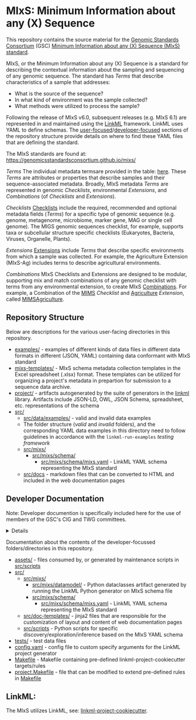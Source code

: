 # MIxS: Minimum Information about any (X) Sequence

This repository contains the source material for the [Genomic Standards Consortium](https://www.gensc.org/) (GSC) [Minimum Information about any (X) Sequence (MIxS) standard](https://www.gensc.org/pages/standards-intro.html).

MIxS, or the Minimum Information about any (X) Sequence is a standard for describing the contextual information about the sampling and sequencing of any genomic sequence. The standard has *Terms* that describe characteristics of a sample that addresses: 
* What is the source of the sequence?
* In what kind of environment was the sample collected?
* What methods were utilized to process the sample?

Following the release of MIxS v6.0, subsequent releases (e.g. MIxS 6.1) are represented in and maintained using the [LinkML](https://linkml.io/linkml/) framework. LinkML uses YAML to define schemas. The [user-focused](#repository-structure)/[developer-focused](#developer-documentation) sections of the repository structure provide details on where to find these YAML files that are defining the standard.

The MIxS standards are found at: https://genomicsstandardsconsortium.github.io/mixs/

*Terms* 
The individual metadata termsare provided in the table: [here](https://genomicsstandardsconsortium.github.io/mixs/term_list/). These *Terms* are attributes or properties that describe samples and their sequence-associated metadata. Broadly, MIxS metadata *Terms* are represented in genomic *Checklists*, environmental *Extensions*, and *Combinations* (of *Checklists* and *Extensions*). 

*Checklists*
[Checklists](https://genomicsstandardsconsortium.github.io/mixs/#checklists) include the required, recommended and optional metadata fields (*Terms*) for a specific type of genomic sequence (e.g. genome, metagenome, microbiome, marker gene, MAG or single cell genome). The MIGS genomic sequences checklist, for example, supports taxa or subcellular structure specific checklists (Eukaryotes, Bacteria, Viruses, Organelle, Plants).

*Extensions*
[Extensions](https://genomicsstandardsconsortium.github.io/mixs/#extensions) include *Terms* that describe specific environments from which a sample was collected. For example, the Agriculture Extension (MIxS-Ag) includes terms to describe agricultural environments.

*Combinations*
MIxS Checklists and Extensions are designed to be modular, supporting mix and match combinations of any genomic checklist with terms from any environmental extension, to create MIxS [Combinations](https://genomicsstandardsconsortium.github.io/mixs/combinations/). For example, a Combination of the [MIMS](https://genomicsstandardsconsortium.github.io/mixs/0010007/) *Checklist* and [Agriculture](https://genomicsstandardsconsortium.github.io/mixs/0016018/) *Extension*, called [MIMSAgriculture](https://genomicsstandardsconsortium.github.io/mixs/0010003_0016018/).

## Repository Structure

Below are descriptions for the various user-facing directories in this repository.

* [examples/](examples/) - examples of different kinds of data files in different data formats in different (JSON, YAML) containing data conformant with MIxS standard
* [mixs-templates/](mixs-templates/) -  MIxS schema metadata collection templates in the Excel spreadsheet (.xlsx) format. These templates can be utilized for organizing a project's metadata in prepartion for submission to a sequence data archive.
* [project/](project/) - artifacts autogenerated by the suite of generators in the [linkml](https://github.com/linkml/linkml) library. Artifacts include JSON-LD, OWL, JSON Schema, spreadsheet, etc. representations of the schema
* [src/](src/)
  * [src/data/examples/](src/data/examples/) - valid and invalid data examples 
  * The folder structure (*valid* and *invalid* folders), and the corresponding YAML data examples in this directory need to follow guidelines in accordance with the `linkml-run-examples` *testing framework*
  * [src/mixs/](src/mixs/)
    * [src/mixs/schema/](src/mixs/schema/)
      * [src/mixs/schema/mixs.yaml](src/mixs/schema/mixs.yaml) - LinkML YAML schema representing the MIxS standard
  * [src/docs](src/docs) - markdown files that can be converted to HTML and included in the web documentation pages

## Developer Documentation
Note: Developer documention is specifically included here for the use of members of the GSC's CIG and TWG committees.
<details>
Use the `make` command to generate project artefacts:

* `make all`: make everything
* `make deploy`: deploys site
</details>

Documentation about the contents of the developer-focussed folders/directories in this repository.

* [assets/](assets/) - files consumed by, or generated by maintenance scripts in [src/scripts](src/scripts/)
* [src/](src/)
  * [src/mixs/](src/mixs/)
    * [src/mixs/datamodel/](src/mixs/datamodel/) - Python dataclasses artifact generated by running the LinkML Python generator on MIxS schema file
    * [src/mixs/schema/](src/mixs/schema/)
      * [src/mixs/schema/mixs.yaml](src/mixs/schema/mixs.yaml) - LinkML YAML schema representing the MIxS standard
  * [src/doc-templates/](src/doc-templates/) - jinja2 files that are responsible for the customization of layout and content of web documentation pages
  * [src/scripts](src/scripts) - Python scripts for specific discovery/exploration/inference based on the MIxS YAML schema
* [tests/](tests/) - test data files
* [config.yaml](config.yaml) - config file to custom specify arguments for the LinkML project generator
* [Makefile](Makefile) - Makefile containing pre-defined linkml-project-cookiecutter targets/rules
* [project.Makefile](project.Makefile) - file that can be modified to extend pre-defined rules in [Makefile](Makefile)

## LinkML:

The MIxS utilizes LinkML, see:
[linkml-project-cookiecutter](https://github.com/linkml/linkml-project-cookiecutter).
